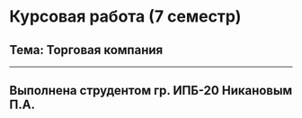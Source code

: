 # Курсовая работа (7 семестр)

## Тема: Торговая компания

---

Выполнена струдентом гр. ИПБ-20
Никановым П.А.
---
